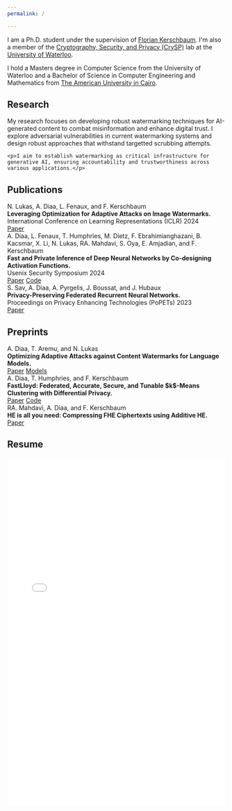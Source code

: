 ```yaml
---
permalink: /

---
```


<div class="intro-section">
  <p>I am a Ph.D. student under the supervision of <a href="https://cs.uwaterloo.ca/~fkerschb/" target="_blank">Florian Kerschbaum</a>. I'm also a member of the <a href="https://crysp.uwaterloo.ca" target="_blank">Cryptography, Security, and Privacy (CrySP)</a> lab at the <a href="https://uwaterloo.ca" target="_blank">University of Waterloo</a>.</p>

  <p>I hold a Masters degree in Computer Science from the University of Waterloo and a Bachelor of Science in Computer Engineering and Mathematics from <a href="https://www.aucegypt.edu" target="_blank">The American University in Cairo</a>.</p>
</div>

## <span class="section-header">Research</span>

<div class="section-content">
  <div class="research-summary">
    <p>My research focuses on developing robust watermarking techniques for AI-generated content to combat misinformation and enhance digital trust. I explore adversarial vulnerabilities in current watermarking systems and design robust approaches that withstand targetted scrubbing attempts.</p>
    
    <p>I aim to establish watermarking as critical infrastructure for generative AI, ensuring accountability and trustworthiness across various applications.</p>
  </div>
</div>

## <span class="section-header">Publications</span>

<div class="section-content">
  <div class="publication-item">
  <div class="author-list">
    N. Lukas, <span class="author-highlight">A. Diaa</span>, L. Fenaux, and F. Kerschbaum
  </div>
  <strong>Leveraging Optimization for Adaptive Attacks on Image Watermarks.</strong>
  <div>International Conference on Learning Representations (ICLR) <span class="pub-year">2024</span></div>
  <div class="publication-links">
    <a href="https://openreview.net/forum?id=O9PArxKLe1" class="paper-link">Paper</a>
  </div>
</div>

<div class="publication-item">
  <div class="author-list">
    <span class="author-highlight">A. Diaa</span>, L. Fenaux, T. Humphries, M. Dietz, F. Ebrahimianghazani, B. Kacsmar, X. Li, N. Lukas, RA. Mahdavi, S. Oya, E. Amjadian, and F. Kerschbaum
  </div>
  <strong>Fast and Private Inference of Deep Neural Networks by Co-designing Activation Functions.</strong>
  <div>Usenix Security Symposium <span class="pub-year">2024</span></div>
  <div class="publication-links">
    <a href="https://www.usenix.org/system/files/sec24summer-prepub-373-diaa.pdf" class="paper-link">Paper</a>
    <a href="https://github.com/LucasFenaux/PILLAR-ESPN" class="code-link">Code</a>
  </div>
</div>

<div class="publication-item">
  <div class="author-list">
    S. Sav, <span class="author-highlight">A. Diaa</span>, A. Pyrgelis, J. Boussat, and J. Hubaux
  </div>
  <strong>Privacy-Preserving Federated Recurrent Neural Networks.</strong>
  <div>Proceedings on Privacy Enhancing Technologies (PoPETs) <span class="pub-year">2023</span></div>
  <div class="publication-links">
    <a href="https://petsymposium.org/popets/2023/popets-2023-0122.pdf" class="paper-link">Paper</a>
  </div>
  </div>
</div>

## <span class="section-header">Preprints</span>

<div class="section-content">
  <div class="publication-item">
  <div class="author-list">
    <span class="author-highlight">A. Diaa</span>, T. Aremu, and N. Lukas
  </div>
  <strong>Optimizing Adaptive Attacks against Content Watermarks for Language Models.</strong>
  <div class="publication-links">
    <a href="https://arxiv.org/abs/2410.02440" class="paper-link">Paper</a>
    <a href="https://huggingface.co/collections/DDiaa/watermark-removing-paraphrasers-673e3f01fcceafaa2da7e0cf" class="code-link">Models</a>
  </div>
</div>

<div class="publication-item">
  <div class="author-list">
    <span class="author-highlight">A. Diaa</span>, T. Humphries, and F. Kerschbaum
  </div>
  <strong>FastLloyd: Federated, Accurate, Secure, and Tunable $k$-Means Clustering with Differential Privacy.</strong>
  <div class="publication-links">
    <a href="https://arxiv.org/abs/2405.02437" class="paper-link">Paper</a>
    <a href="https://github.com/D-Diaa/FastLloyd" class="code-link">Code</a>
  </div>
</div>

<div class="publication-item">
  <div class="author-list">
    RA. Mahdavi, <span class="author-highlight">A. Diaa</span>, and F. Kerschbaum
  </div>
  <strong>HE is all you need: Compressing FHE Ciphertexts using Additive HE.</strong>
  <div class="publication-links">
    <a href="https://arxiv.org/abs/2303.09043" class="paper-link">Paper</a>
  </div>
  </div>
</div>

## <span class="section-header">Resume</span>

<div class="section-content">
  <div class="pdf-container">
    <iframe src="{{ site.baseurl }}/assets/resume.pdf" width="100%" height="800px" style="border: none;">
        This browser does not support PDFs. Please download the PDF to view it:
        <a href="{{ site.baseurl }}/assets/resume.pdf" class="paper-link">Download PDF</a>.
    </iframe>
  </div>
</div>

<!-- ## Posts

{% for post in site.posts %}
- [{{ post.title }}]({{ post.url }})
{% endfor %} -->

<script>
  document.addEventListener('DOMContentLoaded', function() {
    // Initialize all sections as collapsed except the first one
    const headers = document.querySelectorAll('.section-header');
    const contents = document.querySelectorAll('.section-content');
    
    // Expand the first section by default
    if (headers.length > 0) {
      headers[0].classList.add('active');
      contents[0].classList.add('expanded');
    }
    
    // Add click event listeners to all section headers
    headers.forEach(function(header, index) {
      header.addEventListener('click', function() {
        // Toggle active class on the header
        this.classList.toggle('active');
        
        // Toggle expanded class on the corresponding content
        contents[index].classList.toggle('expanded');
      });
    });
  });
</script>
